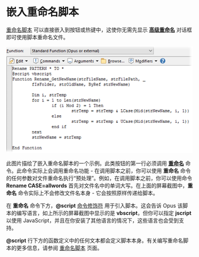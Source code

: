 # 嵌入重命名脚本

[重命名脚本](/Manual/file_operations/renaming_files/advanced_rename/rename_scripts.zh.md) 可以直接嵌入到按钮或热键中，这使你无需先显示 **[高级重命名](/Manual/file_operations/renaming_files/advanced_rename/README.zh.md)** 对话框即可使用脚本重命名文件。

![](/Manual/images/media/rename_embed.png)

此图片描绘了嵌入重命名脚本的一个示例。此类按钮的第一行必须调用 **[重命名](/Manual/reference/command_reference/internal_commands/rename.zh.md)** 命令。此命令实际上会调用重命名功能 - 在调用脚本之前，你可以使用 **重命名** 命令的任何参数对文件重命名执行“预处理”。例如，在调用脚本之前，你可以使用命令 **Rename CASE=allwords** 首先对文件名中的单词大写。在上面的屏幕截图中，**重命名** 命令实际上不会修改文件名本身 - 它会按照原样传递给脚本。

在 **重命名** 命令下方，**@script** [命令修饰符](/Manual/reference/command_reference/command_modifier_reference.zh.md) 用于引入脚本。这会告诉 Opus 该脚本的编写语言，如上所示的屏幕截图中显示的是 **vbscript**，但你可以指定 **jscript** 以使用 JavaScript，并且在你安装了其他语言的情况下，这些语言也会受到支持。

**@script** 行下方的函数定义中的任何文本都会定义脚本本身。有关编写重命名脚本的更多信息，请参阅 [重命名脚本](/Manual/scripting/rename_scripts/README.zh.md) 页面。